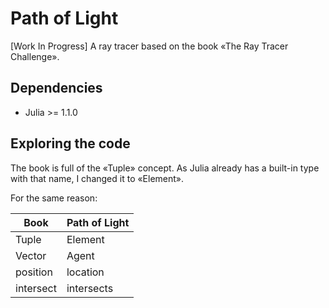 # Path of Light

[Work In Progress] A ray tracer based on the book «The Ray Tracer Challenge».

## Dependencies

- Julia >= 1.1.0

## Exploring the code

The book is full of the «Tuple» concept. As Julia already has a built-in type
with that name, I changed it to «Element».

For the same reason:

| Book            | Path of Light |
|-----------------|---------------|
| Tuple           | Element       |
| Vector          | Agent         |
| position        | location      |
| intersect       | intersects    |
